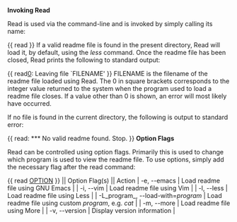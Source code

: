 **Invoking Read**

Read is used via the command-line and is invoked by simply calling its name:

{{
read
}}
If a valid readme file is found in the present directory, Read will load it, by default, using the _less_ command. Once the readme file has been closed, Read prints the following to standard output:

{{
read[0](0): Leaving file `FILENAME'
}}
FILENAME is the filename of the readme file loaded using Read. The 0 in square brackets corresponds to the integer value returned to the system when the program used to load a readme file closes. If a value other than 0 is shown, an error will most likely have occurred.

If no file is found in the current directory, the following is output to standard error:

{{
read: *** No valid readme found.  Stop.
}}
**Option Flags**

Read can be controlled using option flags. Primarily this is used to change which program is used to view the readme file. To use options, simply add the necessary flag after the read command:

{{
read [OPTION](OPTION)
}}
|| Option Flag(s) || Action
| -e, --emacs | Load readme file using GNU Emacs |
| -i, --vim | Load readme file using Vim |
| -l, --less | Load readme file using Less |
| -L_program_, --load-with=_program_ | Load readme file using custom _program_, e.g. _cat_ |
| -m, --more | Load readme file using More |
| -v, --version | Display version information |